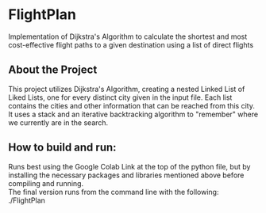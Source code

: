 # FlightPlan
Implementation of Dijkstra's Algorithm to calculate the shortest and most cost-effective flight paths to a given destination using a list of direct flights

## About the Project

This project utilizes Dijkstra's Algorithm, creating a nested Linked List of Liked Lists, one for every distinct city given in the input file. Each list contains the cities and other information that can be reached from this city. It uses a stack and an iterative backtracking algorithm to "remember" where we currently are in the search. 

## How to build and run:
Runs best using the Google Colab Link at the top of the python file, but by installing the necessary packages and libraries mentioned above before compiling and running.
<br /> The final version runs from the command line with the following:
<br /> ./FlightPlan <FlightDataFile> <PathsToCalculateFile> <OutputFile>
